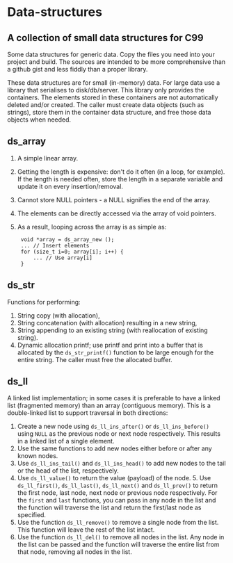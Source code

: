 # Data-structures
## A collection of small data structures for C99

Some data structures for generic data. Copy the files you need into your
project and build. The sources are intended to be more comprehensive
than a github gist and less fiddly than a proper library.

These data structures are for small (in-memory) data. For large data
use a library that serialises to disk/db/server. This library only
provides the containers. The elements stored in these containers are
not automatically deleted and/or created. The caller must create data
objects (such as strings), store them in the container data structure,
and free those data objects when needed.

## ds_array
1. A simple linear array.
2. Getting the length is expensive: don't do it often (in a loop, for
   example). If the length is needed often, store the length in a separate
   variable and update it on every insertion/removal.
3. Cannot store NULL pointers - a NULL signifies the end of the array.
4. The elements can be directly accessed via the array of void pointers.
5. As a result, looping across the array is as simple as:

        void *array = ds_array_new ();
        ... // Insert elements
        for (size_t i=0; array[i]; i++) {
            ... // Use array[i]
        }

## ds_str
Functions for performing:
1. String copy (with allocation),
2. String concatenation (with allocation) resulting in a new string,
3. String appending to an existing string (with reallocation of existing
   string).
4. Dynamic allocation printf; use printf and print into a buffer that is
   allocated by the `ds_str_printf()` function to be large enough for the
   entire string. The caller must free the allocated buffer.

## ds_ll
A linked list implementation; in some cases it is preferable to have a
linked list (fragmented memory) than an array (contiguous memory). This is
a double-linked list to support traversal in both directions:
1. Create a new node using `ds_ll_ins_after()` or `ds_ll_ins_before()`
   using `NULL` as the previous node or next node respectively. This results
   in a linked list of a single element.
2. Use the same functions to add new nodes either before or after any
   known nodes.
3. Use `ds_ll_ins_tail()` and `ds_ll_ins_head()` to add new nodes to
   the tail or the head of the list, respectively.
4. Use `ds_ll_value()` to return the value (payload) of the node.  5. Use
   `ds_ll_first()`, `ds_ll_last()`, `ds_ll_next()` and `ds_ll_prev()`
   to return the first node, last node, next node or previous node
   respectively. For the `first` and `last` functions, you can pass in any
   node in the list and the function will traverse the list and return the
   first/last node as specified.
6. Use the function `ds_ll_remove()` to remove a single node from
   the list.  This function will leave the rest of the list intact.
7. Use the function `ds_ll_del()` to remove all nodes in the list. Any
   node in the list can be passed and the function will traverse the entire
   list from that node, removing all nodes in the list.
